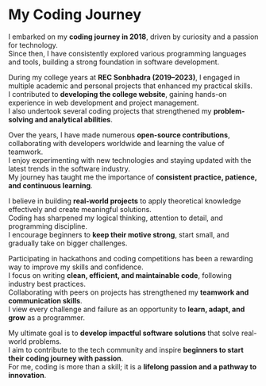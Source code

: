 # My Coding Journey

I embarked on my **coding journey in 2018**, driven by curiosity and a passion for technology.  
Since then, I have consistently explored various programming languages and tools, building a strong foundation in software development.

During my college years at **REC Sonbhadra (2019–2023)**, I engaged in multiple academic and personal projects that enhanced my practical skills.  
I contributed to **developing the college website**, gaining hands-on experience in web development and project management.  
I also undertook several coding projects that strengthened my **problem-solving and analytical abilities**.

Over the years, I have made numerous **open-source contributions**, collaborating with developers worldwide and learning the value of teamwork.  
I enjoy experimenting with new technologies and staying updated with the latest trends in the software industry.  
My journey has taught me the importance of **consistent practice, patience, and continuous learning**.

I believe in building **real-world projects** to apply theoretical knowledge effectively and create meaningful solutions.  
Coding has sharpened my logical thinking, attention to detail, and programming discipline.  
I encourage beginners to **keep their motive strong**, start small, and gradually take on bigger challenges.

Participating in hackathons and coding competitions has been a rewarding way to improve my skills and confidence.  
I focus on writing **clean, efficient, and maintainable code**, following industry best practices.  
Collaborating with peers on projects has strengthened my **teamwork and communication skills**.  
I view every challenge and failure as an opportunity to **learn, adapt, and grow** as a programmer.

My ultimate goal is to **develop impactful software solutions** that solve real-world problems.  
I aim to contribute to the tech community and inspire **beginners to start their coding journey with passion**.  
For me, coding is more than a skill; it is a **lifelong passion and a pathway to innovation**.